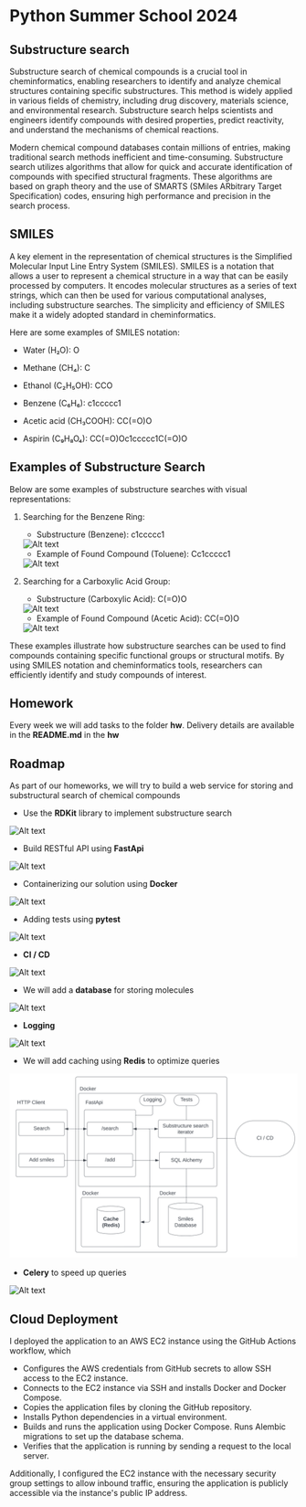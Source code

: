 # Python Summer School 2024

## Substructure search

Substructure search of chemical compounds is a crucial tool in cheminformatics, enabling researchers to identify and analyze chemical structures containing specific substructures. This method is widely applied in various fields of chemistry, including drug discovery, materials science, and environmental research. Substructure search helps scientists and engineers identify compounds with desired properties, predict reactivity, and understand the mechanisms of chemical reactions.

Modern chemical compound databases contain millions of entries, making traditional search methods inefficient and time-consuming. Substructure search utilizes algorithms that allow for quick and accurate identification of compounds with specified structural fragments. These algorithms are based on graph theory and the use of SMARTS (SMiles ARbitrary Target Specification) codes, ensuring high performance and precision in the search process.

## SMILES

A key element in the representation of chemical structures is the Simplified Molecular Input Line Entry System (SMILES). SMILES is a notation that allows a user to represent a chemical structure in a way that can be easily processed by computers. It encodes molecular structures as a series of text strings, which can then be used for various computational analyses, including substructure searches. The simplicity and efficiency of SMILES make it a widely adopted standard in cheminformatics.

Here are some examples of SMILES notation:

- Water (H₂O): O

- Methane (CH₄): C

- Ethanol (C₂H₅OH): CCO

- Benzene (C₆H₆): c1ccccc1

- Acetic acid (CH₃COOH): CC(=O)O

- Aspirin (C₉H₈O₄): CC(=O)Oc1ccccc1C(=O)O

## Examples of Substructure Search


Below are some examples of substructure searches with visual representations:

1. Searching for the Benzene Ring:
   - Substructure (Benzene): c1ccccc1
   
   <img title="a title" alt="Alt text" src="./images/c1ccccc1.png">
   
   - Example of Found Compound (Toluene): Cc1ccccc1
   
   <img title="a title" alt="Alt text" src="./images/Cc1ccccc1.png">
   
2. Searching for a Carboxylic Acid Group:
   - Substructure (Carboxylic Acid): C(=O)O
   
   <img title="a title" alt="Alt text" src="./images/C(=O)O.png">
   
   - Example of Found Compound (Acetic Acid): CC(=O)O
   
   <img title="a title" alt="Alt text" src="./images/CC(=O)O.png">

These examples illustrate how substructure searches can be used to find compounds containing specific functional groups or structural motifs. By using SMILES notation and cheminformatics tools, researchers can efficiently identify and study compounds of interest.

## Homework

Every week we will add tasks to the folder **hw**. 
Delivery details are available in the **README.md** in the **hw**

## Roadmap

As part of our homeworks, we will try to build a web service for storing and substructural search of chemical compounds

- Use the **RDKit** library to implement substructure search

<img title="a title" alt="Alt text" src="./images/1.png">

- Build RESTful API using **FastApi**

<img title="a title" alt="Alt text" src="./images/2.png">

- Containerizing our solution using **Docker**

<img title="a title" alt="Alt text" src="./images/3.png">

- Adding tests using **pytest**

<img title="a title" alt="Alt text" src="./images/4.png">

- **CI / CD**

<img title="a title" alt="Alt text" src="./images/5.png">

- We will add a **database** for storing molecules

<img title="a title" alt="Alt text" src="./images/6.png">

- **Logging**

<img title="a title" alt="Alt text" src="./images/7.png">

- We will add caching using **Redis** to optimize queries

<img title="a title" alt="Alt text" src="./images/8.png">

- **Celery** to speed up queries
<img title="a title" alt="Alt text" src="./images/9.png">

## Cloud Deployment

I deployed the application to an AWS EC2 instance using the GitHub Actions workflow, which

- Configures the AWS credentials from GitHub secrets to allow SSH access to the EC2 instance.
- Connects to the EC2 instance via SSH and installs Docker and Docker Compose.
- Copies the application files by cloning the GitHub repository.
- Installs Python dependencies in a virtual environment.
- Builds and runs the application using Docker Compose. Runs Alembic migrations to set up the database schema.
- Verifies that the application is running by sending a request to the local server.

Additionally, I configured the EC2 instance with the necessary security group settings to allow inbound traffic, ensuring the application is publicly accessible via the instance's public IP address.